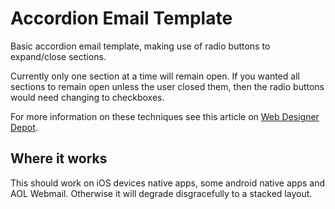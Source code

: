 # Accordion Email Template
Basic accordion email template, making use of radio buttons to expand/close sections.

Currently only one section at a time will remain open. 
If you wanted all sections to remain open unless the user closed them, then the radio buttons would need changing to checkboxes.   

For more information on these techniques see this article on 
[Web Designer Depot](https://www.webdesignerdepot.com/2015/10/punched-card-coding-the-secret-of-interactive-email/).

## Where it works
This should work on iOS devices native apps, some android native apps and AOL Webmail. Otherwise it will degrade disgracefully to a stacked layout. 
